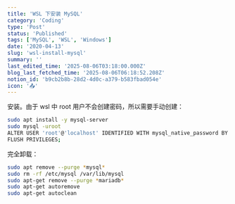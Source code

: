 ```yaml
---
title: 'WSL 下安装 MySQL'
category: 'Coding'
type: 'Post'
status: 'Published'
tags: ['MySQL', 'WSL', 'Windows']
date: '2020-04-13'
slug: 'wsl-install-mysql'
summary: ''
last_edited_time: '2025-08-06T03:18:00.000Z'
blog_last_fetched_time: '2025-08-06T06:18:52.208Z'
notion_id: 'b9cb2b8b-28d2-4d0c-a379-b583fbad054e'
icon: '📤'
---
```


安装。由于 wsl 中 root 用户不会创建密码，所以需要手动创建：

```bash
sudo apt install -y mysql-server
sudo mysql -uroot
ALTER USER 'root'@'localhost' IDENTIFIED WITH mysql_native_password BY 'password';
FLUSH PRIVILEGES;
```

完全卸载：

```bash
sudo apt remove --purge *mysql*
sudo rm -rf /etc/mysql /var/lib/mysql
sudo apt-get remove --purge *mariadb*
sudo apt-get autoremove
sudo apt-get autoclean
```
